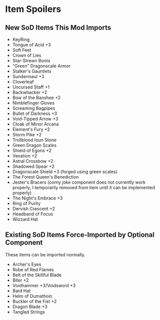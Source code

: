 # Item Spoilers

## New SoD Items This Mod Imports

- KeyRing
- Tongue of Acid +3
- Soft Feet
- Crown of Lies
- Star-Strewn Boots
- "Green" Dragonscale Armor
- Stalker's Gauntlets
- Sundermaul +3
- Cloverleaf
- Uncursed Staff +1
- Backwhacker +2
- Bow of the Banshee +2
- Nimblefinger Gloves
- Screaming Bagpipes
- Bullet of Darkness +3
- Void-Tipped Arrow +3
- Cloak of Minor Arcana
- Element's Fury +2
- Storm Pike +2
- Trollblood Ioun Stone
- Green Dragon Scales
- Shield of Egons +2
- Vexation +2
- Astral Crossbow +2
- Shadowed Spear +2
- Dragonscale Shield +3 (forged using green scales)
- The Forest Queen's Benediction
- Jester's Bracers (corny joke component does not currently work properly, I temporarily removed from item until it can be implemented properly)
- The Night's Embrace +3
- Ring of Purity
- Dervish Crescent +2
- Headband of Focus
- Wizzard Hat

## Existing SoD Items Force-Imported by Optional Component

These items can be imported normally.

- Archer's Eyes
- Robe of Red Flames
- Belt of the Skillful Blade
- Biter +2
- Voidhammer +3/Voidsword +3
- Bard Hat
- Helm of Dumathoin
- Buckler of the Fist +2
- Dragon Blade +3
- Tangled Strings
